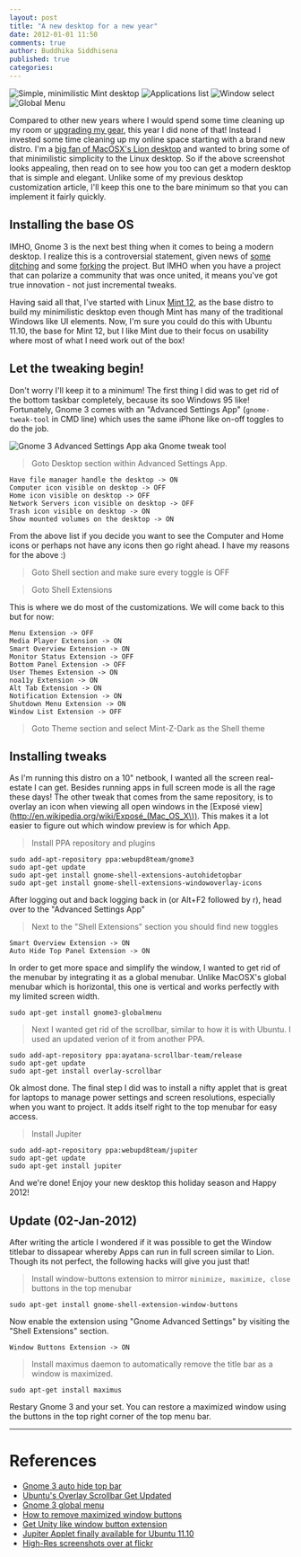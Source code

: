 ```yaml
---
layout: post
title: "A new desktop for a new year"
date: 2012-01-01 11:50
comments: true
author: Buddhika Siddhisena
published: true
categories: 
---
```


<div id="slides">
  <img src="http://farm8.staticflickr.com/7011/6610804679_62d58a3e30.jpg" alt="Simple, minimilistic Mint desktop" />
  <img src="http://farm8.staticflickr.com/7142/6610808595_cce80f4911.jpg" alt="Applications list" />
  <img src="http://farm8.staticflickr.com/7034/6610807425_909f80bff3.jpg" alt="Window select" />
  <img src="http://farm8.staticflickr.com/7013/6610806003_c4c8b40cfe.jpg" alt="Global Menu" />
</div>


Compared to other new years where I would spend some time cleaning up my room or [upgrading my gear](http://www.geekaholic.org/2007/12/christmas-came-early-for-me-this-year.html), this year I did none of that! Instead I invested some time cleaning up my online space starting with a brand new distro. I'm a [big fan of MacOSX's Lion desktop](http://www.geekaholic.org/2011/08/theres-something-about-lion.html) and wanted to bring some of that minimilistic simplicity to the Linux desktop. So if the above screenshot looks appealing, then read on to see how you too can get a modern desktop that is simple and elegant. Unlike some of my previous desktop customization article, I'll keep this one to the bare minimum so that you can implement it fairly quickly.

## Installing the base OS

IMHO, Gnome 3 is the next best thing when it comes to being a modern desktop. I realize this is a controversial statement, given news of [some ditching](http://linux.slashdot.org/story/11/08/04/0115232/linus-torvalds-ditches-gnome-3-for-xfce) and some [forking](http://www.zdnet.com/blog/open-source/linux-mints-cinnamon-a-gnome-3x-shell-fork) the project. But IMHO when you have a project that can polarize a community that was once united, it means you've got true innovation - not just incremental tweaks.

Having said all that, I've started with Linux [Mint 12](http://blog.linuxmint.com/?p=1889), as the base distro to build my minimilistic desktop even though Mint has many of the traditional Windows like UI elements. Now, I'm sure you could do this with Ubuntu 11.10, the base for Mint 12, but I like Mint due to their focus on usability where most of what I need work out of the box!

## Let the tweaking begin!

Don't worry I'll keep it to a minimum! The first thing I did was to get rid of the bottom taskbar completely, because its soo Windows 95 like! Fortunately, Gnome 3 comes with an "Advanced Settings App" (`gnome-tweak-tool` in CMD line) which uses the same iPhone like on-off toggles to do the job.

![Gnome 3 Advanced Settings App aka Gnome tweak tool](http://farm8.staticflickr.com/7160/6610969247_67299031a2_m.jpg)

> Goto Desktop section within Advanced Settings App.

	Have file manager handle the desktop -> ON
	Computer icon visible on desktop -> OFF
	Home icon visible on desktop -> OFF
	Network Servers icon visible on desktop -> OFF
	Trash icon visible on desktop -> ON
	Show mounted volumes on the desktop -> ON

From the above list if you decide you want to see the Computer and Home icons or perhaps not have any icons then go right ahead. I have my reasons for the above :)

> Goto Shell section and make sure every toggle is OFF

> Goto Shell Extensions

This is where we do most of the customizations. We will come back to this but for now:

	Menu Extension -> OFF
	Media Player Extension -> ON
	Smart Overview Extension -> ON
	Monitor Status Extension -> OFF
	Bottom Panel Extension -> OFF
	User Themes Extension -> ON
	noa11y Extension -> ON
	Alt Tab Extension -> ON
	Notification Extension -> ON
	Shutdown Menu Extension -> ON
	Window List Extension -> OFF

> Goto Theme section and select Mint-Z-Dark as the Shell theme

## Installing tweaks

As I'm running this distro on a 10" netbook, I wanted all the screen real-estate I can get. Besides running apps in full screen mode is all the rage these days! The other tweak that comes from the same repository, is to overlay an icon when viewing all open windows in the [Exposé view](http://en.wikipedia.org/wiki/Exposé_(Mac_OS_X\)). This makes it a lot easier to figure out which window preview is for which App.

> Install PPA repository and plugins

	sudo add-apt-repository ppa:webupd8team/gnome3
	sudo apt-get update
	sudo apt-get install gnome-shell-extensions-autohidetopbar
	sudo apt-get install gnome-shell-extensions-windowoverlay-icons

After logging out and back logging back in (or Alt+F2 followed by r), head over to the "Advanced Settings App"

> Next to the "Shell Extensions" section you should find new toggles

	Smart Overview Extension -> ON
	Auto Hide Top Panel Extension -> ON
	
In order to get more space and simplify the window, I wanted to get rid of the menubar by integrating it as a global menubar. Unlike MacOSX's global menubar which is horizontal, this one is vertical and works perfectly with my limited screen width. 

	sudo apt-get install gnome3-globalmenu

> Next I wanted get rid of the scrollbar, similar to how it is with Ubuntu. I used an updated verion of it from another PPA.

	sudo add-apt-repository ppa:ayatana-scrollbar-team/release
	sudo apt-get update
	sudo apt-get install overlay-scrollbar	

Ok almost done. The final step I did was to install a nifty applet that is great for laptops to manage power settings and screen resolutions, especially when you want to project. It adds itself right to the top menubar for easy access.

> Install Jupiter

	sudo add-apt-repository ppa:webupd8team/jupiter
	sudo apt-get update
	sudo apt-get install jupiter

And we're done! Enjoy your new desktop this holiday season and Happy 2012!


## Update (02-Jan-2012)

After writing the article I wondered if it was possible to get the Window titlebar to dissapear whereby Apps can run in full screen similar to Lion. Though its not perfect, the following hacks will give you just that!

> Install window-buttons extension to mirror `minimize, maximize, close` buttons in the top menubar

	sudo apt-get install gnome-shell-extension-window-buttons

Now enable the extension using "Gnome Advanced Settings" by visiting the "Shell Extensions" section.

	Window Buttons Extension -> ON

> Install maximus daemon to automatically remove the title bar as a window is maximized.

	sudo apt-get install maximus

Restary Gnome 3 and your set. You can restore a maximized window using the buttons in the top right corner of the top menu bar.

----

# References

* [Gnome 3 auto hide top bar](http://www.webupd8.org/2011/11/autohide-top-bar-extension-finally.html)
* [Ubuntu's Overlay Scrollbar Get Updated](http://www.omgubuntu.co.uk/2011/12/ubuntus-overlay-scrollbar-gets-updated-heres-how-to-upgrade/)
* [Gnome 3 global menu](http://www.webupd8.org/2011/11/install-gnome-shell-global-menu-in.html)
* [How to remove maximized window buttons](http://www.webupd8.org/2011/05/how-to-remove-maximized-windows.html)
* [Get Unity like window button extension](http://www.webupd8.org/2011/05/how-to-remove-maximized-windows.html)
* [Jupiter Applet finally available for Ubuntu 11.10](http://www.webupd8.org/2011/09/jupiter-applet-finally-available-for.html) 
* [High-Res screenshots over at flickr](http://www.flickr.com/photos/babytux/tags/screenshots/)

